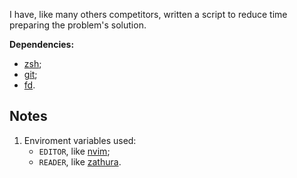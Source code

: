 I have, like many others competitors, written a script to reduce time preparing the problem's solution.

**Dependencies:**

+ [zsh](https://www.zsh.org/);
+ [git](https://git-scm.com/);
+ [fd](https://github.com/sharkdp/fd).

## Notes

1. Enviroment variables used:
   + `EDITOR`, like [nvim](https://github.com/neovim/neovim/);
   + `READER`, like [zathura](https://pwmt.org/projects/zathura/).
